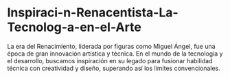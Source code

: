 # Inspiraci-n-Renacentista-La-Tecnolog-a-en-el-Arte
La era del Renacimiento, liderada por figuras como Miguel Ángel, fue una época de gran innovación artística y técnica. En el mundo de la tecnología y el desarrollo, buscamos inspiración en su legado para fusionar habilidad técnica con creatividad y diseño, superando así los límites convencionales.
